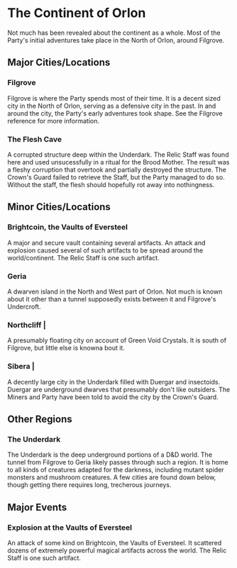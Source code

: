 # The Continent of Orlon

Not much has been revealed about the continent as a whole. Most of the Party's initial adventures take place in the North of Orlon, around Filgrove.

## Major Cities/Locations

### Filgrove

Filgrove is where the Party spends most of their time. It is a decent sized city in the North of Orlon, serving as a defensive city in the past. In and around the city, the Party's early adventures took shape. See the Filgrove reference for more information.

### The Flesh Cave

A corrupted structure deep within the Underdark. The Relic Staff was found here and used unsucessfully in a ritual for the Brood Mother. The result was a fleshy corruption that overtook and partially destroyed the structure. The Crown's Guard failed to retrieve the Staff, but the Party managed to do so. Without the staff, the flesh should hopefully rot away into nothingness.

## Minor Cities/Locations

### Brightcoin, the Vaults of Eversteel

A major and secure vault containing several artifacts. An attack and explosion caused several of such artifacts to be spread around the world/continent. The Relic Staff is one such artifact.

### Geria

A dwarven island in the North and West part of Orlon. Not much is known about it other than a tunnel supposedly exists between it and Filgrove's Undercroft.

### Northcliff |

A presumably floating city on account of Green Void Crystals. It is south of Filgrove, but little else is knowna bout it.

### Sibera |

A decently large city in the Underdark filled with Duergar and insectoids. Duergar are underground dwarves that presumably don't like outsiders. The Miners and Party have been told to avoid the city by the Crown's Guard.

## Other Regions

### The Underdark

The Underdark is the deep underground portions of a D&D world. The tunnel from Filgrove to Geria likely passes through such a region. It is home to all kinds of creatures adapted for the darkness, including mutant spider monsters and mushroom creatures. A few cities are found down below, though getting there requires long, trecherous journeys.

## Major Events

### Explosion at the Vaults of Eversteel

An attack of some kind on Brightcoin, the Vaults of Eversteel. It scattered dozens of extremely powerful magical artifacts across the world. The Relic Staff is one such artifact.